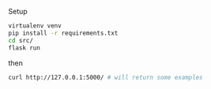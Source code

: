 Setup
 
```sh
virtualenv venv
pip install -r requirements.txt
cd src/
flask run
```

then

```sh
curl http://127.0.0.1:5000/ # will return some examples
```
